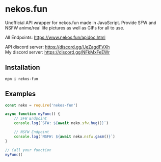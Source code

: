# nekos.fun 
Unofficial API wrapper for nekos.fun made in JavaScript. Provide SFW and NSFW anime/real life pictures as well as GIFs for all to use. 

All Endpoints: https://www.nekos.fun/apidoc.html

API discord server: https://discord.gg/UeZagdFVXh <br>
My discord server: https://discord.gg/NFkMxFeEWr
## Installation
``npm i nekos-fun``

## Examples
```javascript
const neko = require('nekos-fun')

async function myFunc() {
    // SFW Endpoint
    console.log(`SFW: ${await neko.sfw.hug()}`)

    // NSFW Endpoint
    console.log(`NSFW: ${await neko.nsfw.gasm()}`)
}

// Call your function
myFunc()
```